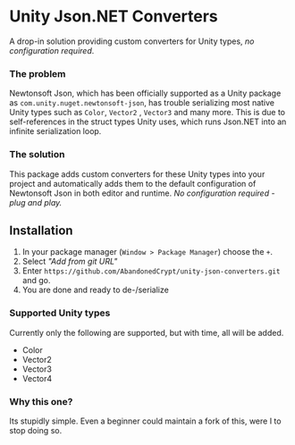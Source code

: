 # Unity Json.NET Converters

A drop-in solution providing custom converters for Unity types, *no configuration required*.

### The problem

Newtonsoft Json, which has been officially supported as a Unity package as  `com.unity.nuget.newtonsoft-json`, has trouble serializing most native Unity types such as `Color`, `Vector2` ,   `Vector3` and many more. This is due to self-references in the struct types Unity uses, which runs Json.NET into an infinite serialization loop.

### The solution

This package adds custom converters for these Unity types into your project and automatically adds them to the default configuration of Newtonsoft Json in both editor and runtime. *No configuration required - plug and play.*

## Installation

1. In your package manager (`Window > Package Manager`) choose the `+`.
2. Select *"Add from git URL"*
3. Enter `https://github.com/AbandonedCrypt/unity-json-converters.git` and go.
4. You are done and ready to de-/serialize

### Supported Unity types

Currently only the following are supported, but with time, all will be added.

- Color
- Vector2
- Vector3
- Vector4

### Why this one?

Its stupidly simple. Even a beginner could maintain a fork of this, were I to stop doing so.
